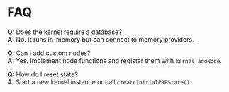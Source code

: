# FAQ

**Q:** Does the kernel require a database?  
**A:** No. It runs in-memory but can connect to memory providers.

**Q:** Can I add custom nodes?  
**A:** Yes. Implement node functions and register them with `kernel.addNode`.

**Q:** How do I reset state?  
**A:** Start a new kernel instance or call `createInitialPRPState()`.
